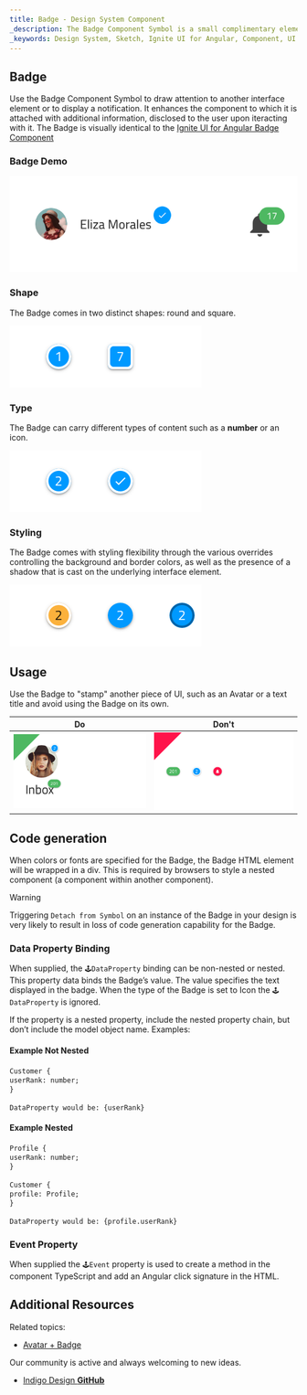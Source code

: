 ```yaml
---
title: Badge - Design System Component
_description: The Badge Component Symbol is a small complimentary element that gives a subtle hint for additional information available. 
_keywords: Design System, Sketch, Ignite UI for Angular, Component, UI Library, Widgets
---
```


## Badge

Use the Badge Component Symbol to draw attention to another interface element or to display a notification. It enhances the component to which it is attached with additional information, disclosed to the user upon iteracting with it. The Badge is visually identical to the [Ignite UI for Angular Badge Component](https://www.infragistics.com/products/ignite-ui-angular/angular/components/badge.html)

### Badge Demo

![](../images/badge_demo.png)

### Shape

The Badge comes in two distinct shapes: round and square.

![](../images/badge_shapes.png)

### Type

The Badge can carry different types of content such as a **number** or an icon.

![](../images/badge_type.png)

### Styling

The Badge comes with styling flexibility through the various overrides controlling the background and border colors, as well as the presence of a shadow that is cast on the underlying interface element.

![](../images/badge_styling.png)

## Usage

Use the Badge to "stamp" another piece of UI, such as an Avatar or a text title and avoid using the Badge on its own.

| Do                           | Don't                          |
| ---------------------------- | ------------------------------ |
| ![](../images/badge_do1.png) | ![](../images/badge_dont1.png) |

## Code generation

When colors or fonts are specified for the Badge, the Badge HTML element will be wrapped in a div. This is required by browsers to style a nested component (a component within another component).

> [!WARNING]
> Triggering `Detach from Symbol` on an instance of the Badge in your design is very likely to result in loss of code generation capability for the Badge.

### Data Property Binding

When supplied, the `🕹️DataProperty` binding can be non-nested or nested. This property data binds the Badge’s value. The value specifies the text displayed in the badge. When the type of the Badge is set to Icon the `🕹️DataProperty` is ignored.

If the property is a nested property, include the nested property chain, but don’t include the model object name. Examples:

#### Example Not Nested

```PseudoCode
Customer {
userRank: number;
}

DataProperty would be: {userRank}
```

#### Example Nested

```PseudoCode
Profile {
userRank: number;
}

Customer {
profile: Profile;
}

DataProperty would be: {profile.userRank}
```

### Event Property

When supplied the `🕹️Event` property is used to create a method in the component TypeScript and add an Angular click signature in the HTML.

## Additional Resources

Related topics:

- [Avatar + Badge](avatar+badge.md)
  <div class="divider--half"></div>

Our community is active and always welcoming to new ideas.

- [Indigo Design **GitHub**](https://github.com/IgniteUI/design-system-docfx)
